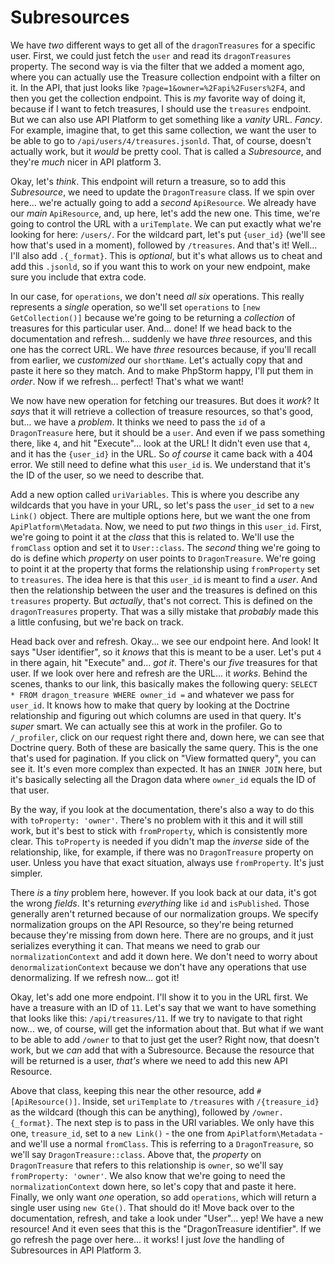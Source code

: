 # Subresources

We have *two* different ways to get all of the `dragonTreasures` for a specific user. First, we could just fetch the `user` and read its `dragonTreasures` property. The second way is via the filter that we added a moment ago, where you can actually use the Treasure collection endpoint with a filter on it. In the API, that just looks like `?page=1&owner=%2Fapi%2Fusers%2F4`, and then you get the collection endpoint. This is *my* favorite way of doing it, because if I want to fetch treasures, I should use the `treasures` endpoint. But we can also use API Platform to get something like a *vanity* URL. *Fancy*. For example, imagine that, to get this same collection, we want the user to be able to go to `/api/users/4/treasures.jsonld`. That, of course, doesn't actually work, but it *would* be pretty cool. That is called a *Subresource*, and they're *much* nicer in API platform 3.

Okay, let's *think*. This endpoint will return a treasure, so to add this *Subresource*, we need to update the `DragonTreasure` class. If we spin over here... we're actually going to add a *second* `ApiResource`. We already have our *main* `ApiResource`, and, up here, let's add the new one. This time, we're going to control the URL with a `uriTemplate`. We can put exactly what we're looking for here: `/users/`. For the wildcard part, let's put `{user_id}` (we'll see how that's used in a moment), followed by `/treasures`. And that's it! Well... I'll also add `.{_format}`. This is *optional*, but it's what allows us to cheat and add this `.jsonld`, so if you want this to work on your new endpoint, make sure you include that extra code.

In our case, for `operations`, we don't need *all six* operations. This really represents a *single* operation, so we'll set `operations` to `[new GetCollection()]` because we're going to be returning a *collection* of treasures for this particular user. And... done! If we head back to the documentation and refresh... suddenly we have *three* resources, and this one has the correct URL. We have *three* resources because, if you'll recall from earlier, we *customized* our `shortName`. Let's actually copy that and paste it here so they match. And to make PhpStorm happy, I'll put them in *order*. Now if we refresh... perfect! That's what we want!

We now have new operation for fetching our treasures. But does it *work*? It *says* that it will retrieve a collection of treasure resources, so that's good, but... we have a *problem*. It thinks we need to pass the `id` of a `DragonTreasure` here, but it should be a `user`. And even if we pass something there, like `4`, and hit "Execute"... look at the URL! It didn't even use that `4`, and it has the `{user_id}` in the URL. So *of course* it came back with a 404 error. We still need to define what this `user_id` is. We understand that it's the ID of the user, so we need to describe that.

Add a new option called `uriVariables`. This is where you describe any wildcards that you have in your URL, so let's pass the `user_id` set to a `new Link()` object. There are multiple options here, but we want the one from `ApiPlatform\Metadata`. Now, we need to put *two* things in this `user_id`. First, we're going to point it at the *class* that this is related to. We'll use the `fromClass` option and set it to `User::class`. The *second* thing we're going to do is define which *property* on user points to `DragonTreasure`. We're going to point it at the property that forms the relationship using `fromProperty` set to `treasures`. The idea here is that this `user_id` is meant to find a *user*. And then the relationship between the user and the treasures is defined on this `treasures` property. But *actually*, that's not correct. This is defined on the `dragonTreasures` property. That was a silly mistake that *probably* made this a little confusing, but we're back on track.

Head back over and refresh. Okay... we see our endpoint here. And look! It says "User identifier", so it *knows* that this is meant to be a user. Let's put `4` in there again, hit "Execute" and... *got it*. There's our *five* treasures for that user. If we look over here and refresh are the URL... it *works*. Behind the scenes, thanks to our link, this basically makes the following query: `SELECT * FROM dragon_treasure WHERE owner_id =` and whatever we pass for `user_id`. It knows how to make that query by looking at the Doctrine relationship and figuring out which columns are used in that query. It's *super* smart. We can actually see this at work in the profiler. Go to `/_profiler`, click on our request right there and, down here, we can see that Doctrine query. Both of these are basically the same query. This is the one that's used for pagination. If you click on "View formatted query", you can see it. It's even more complex than expected. It has an `INNER JOIN` here, but it's basically selecting all the Dragon data where `owner_id` equals the ID of that user.

By the way, if you look at the documentation, there's also a way to do this with `toProperty: 'owner'`. There's no problem with it this and it will still work, but it's best to stick with `fromProperty`, which is consistently more clear. This `toProperty` is needed if you didn't map the *inverse* side of the relationship, like, for example, if there was no `DragonTreasure` property on user. Unless you have that exact situation, always use `fromProperty`. It's just simpler.

There *is* a *tiny* problem here, however. If you look back at our data, it's got the wrong *fields*. It's returning *everything* like `id` and `isPublished`. Those generally aren't returned because of our normalization groups. We specify normalization groups on the API Resource, so they're being returned because they're missing from down here. There are no groups, and it just serializes everything it can. That means we need to grab our `normalizationContext` and add it down here. We don't need to worry about `denormalizationContext` because we don't have any operations that use denormalizing. If we refresh now... got it!

Okay, let's add one more endpoint. I'll show it to you in the URL first. We have a treasure with an ID of `11`. Let's say that we want to have something that looks like this: `/api/treasures/11`. If we try to navigate to that right now... we, of course, will get the information about that. But what if we want to be able to add `/owner` to that to just get the user? Right now, that doesn't work, but we *can* add that with a Subresource. Because the resource that will be returned is a user, *that's* where we need to add this new API Resource.

Above that class, keeping this near the other resource, add `#[ApiResource()]`. Inside, set `uriTemplate` to `/treasures` with `/{treasure_id}` as the wildcard (though this can be anything), followed by `/owner.{_format}`. The next step is to pass in the URI variables. We only have this one, `treasure_id`, set to a `new Link()` - the one from `ApiPlatform\Metadata` - and we'll use a normal `fromClass`. This is referring to a `DragonTreasure`, so we'll say `DragonTreasure::class`. Above that, the *property* on `DragonTreasure` that refers to this relationship is `owner`, so we'll say `fromProperty: 'owner'`. We also know that we're going to need the `normalizationContext` down here, so let's copy that and paste it here. Finally, we only want *one* operation, so add `operations`, which will return a single user using `new Gte()`. That should do it! Move back over to the documentation, refresh, and take a look under "User"... yep! We have a new resource! And it even sees that this is the "DragonTreasure identifier". If we go refresh the page over here... it works! I just *love* the handling of Subresources in API Platform 3.
